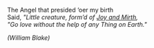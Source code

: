 
The Angel that presided ‘oer my birth  
Said, *"Little creature, form’d of [Joy and Mirth](blake.md),  
"Go love without the help of any Thing on Earth."*  

*(William Blake)*

